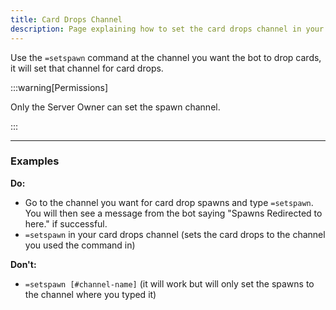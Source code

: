 ```yaml
---
title: Card Drops Channel
description: Page explaining how to set the card drops channel in your server.
---
```


Use the `=setspawn` command at the channel you want the bot to drop cards, it will set that channel for card drops.

:::warning[Permissions]

Only the Server Owner can set the spawn channel.

:::

---

### Examples

**Do:**  
- Go to the channel you want for card drop spawns and type `=setspawn`. You will then see a message from the bot saying "Spawns Redirected to here." if successful.  
- `=setspawn` in your card drops channel (sets the card drops to the channel you used the command in)

**Don't:**  
- `=setspawn [#channel-name]` (it will work but will only set the spawns to the channel where you typed it)  
